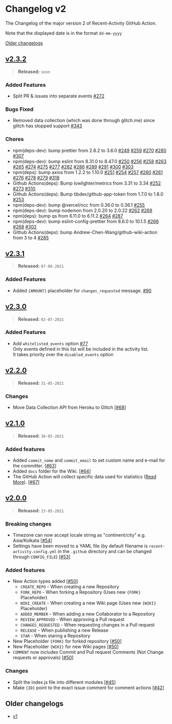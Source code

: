 # Changelog v2

The Changelog of the major version 2 of Recent-Activity GitHub Action.

Note that the displayed date is in the format `dd-mm-yyyy`

[Older changelogs](#older-changelogs)

## [v2.3.2]
> **Released:** `soon`

### Added Features
- Split PR & issues into separate events [#272]

### Bugs Fixed
- Removed data collection (which was done through glitch.me) since glitch has stopped support [#343]

### Chores
- npm(deps-dev): bump prettier from 2.8.2 to 3.6.0 [#249] [#259] [#270] [#280] [#307]
- npm(deps-dev): bump eslint from 8.31.0 to 8.47.0 [#250] [#256] [#258] [#263] [#265] [#274] [#275] [#277] [#282] [#286] [#289] [#291] [#300] [#303]
- npm(deps): bump axios from 1.2.2 to 1.10.0 [#251] [#254] [#257] [#260] [#261] [#276] [#278] [#279] [#318]
- Github Actions(deps): Bump lowlighter/metrics from 3.31 to 3.34 [#252] [#273] [#310]
- Github Actions(deps): Bump tibdex/github-app-token from 1.7.0 to 1.8.0 [#253]
- npm(deps-dev): bump @vercel/ncc from 0.36.0 to 0.36.1 [#255]
- npm(deps-dev): bump nodemon from 2.0.20 to 2.0.22 [#262] [#269]
- npm(deps): bump qs from 6.11.0 to 6.11.2 [#264] [#287]
- npm(deps-dev): bump eslint-config-prettier from 8.6.0 to 10.1.5 [#266] [#268] [#302]
- Github Actions(deps): bump Andrew-Chen-Wang/github-wiki-action from 3 to 4 [#285]

[v2.3.2]: https://github.com/Readme-Workflows/recent-activity/releases/tag/v2.3.2
[#343]: https://github.com/Readme-Workflows/recent-activity/pull/343
[#318]: https://github.com/Readme-Workflows/recent-activity/pull/318
[#310]: https://github.com/Readme-Workflows/recent-activity/pull/310
[#307]: https://github.com/Readme-Workflows/recent-activity/pull/307
[#303]: https://github.com/Readme-Workflows/recent-activity/pull/303
[#302]: https://github.com/Readme-Workflows/recent-activity/pull/302
[#300]: https://github.com/Readme-Workflows/recent-activity/pull/300
[#291]: https://github.com/Readme-Workflows/recent-activity/pull/291
[#289]: https://github.com/Readme-Workflows/recent-activity/pull/289
[#287]: https://github.com/Readme-Workflows/recent-activity/pull/287
[#286]: https://github.com/Readme-Workflows/recent-activity/pull/286
[#285]: https://github.com/Readme-Workflows/recent-activity/pull/285
[#282]: https://github.com/Readme-Workflows/recent-activity/pull/282
[#280]: https://github.com/Readme-Workflows/recent-activity/pull/280
[#279]: https://github.com/Readme-Workflows/recent-activity/pull/279
[#278]: https://github.com/Readme-Workflows/recent-activity/pull/278
[#277]: https://github.com/Readme-Workflows/recent-activity/pull/277
[#276]: https://github.com/Readme-Workflows/recent-activity/pull/276
[#275]: https://github.com/Readme-Workflows/recent-activity/pull/275
[#274]: https://github.com/Readme-Workflows/recent-activity/pull/274
[#273]: https://github.com/Readme-Workflows/recent-activity/pull/273
[#272]: https://github.com/Readme-Workflows/recent-activity/pull/272
[#270]: https://github.com/Readme-Workflows/recent-activity/pull/270
[#269]: https://github.com/Readme-Workflows/recent-activity/pull/269
[#268]: https://github.com/Readme-Workflows/recent-activity/pull/268
[#266]: https://github.com/Readme-Workflows/recent-activity/pull/266
[#265]: https://github.com/Readme-Workflows/recent-activity/pull/265
[#264]: https://github.com/Readme-Workflows/recent-activity/pull/264
[#263]: https://github.com/Readme-Workflows/recent-activity/pull/263
[#262]: https://github.com/Readme-Workflows/recent-activity/pull/262
[#261]: https://github.com/Readme-Workflows/recent-activity/pull/261
[#260]: https://github.com/Readme-Workflows/recent-activity/pull/260
[#259]: https://github.com/Readme-Workflows/recent-activity/pull/259
[#258]: https://github.com/Readme-Workflows/recent-activity/pull/258
[#257]: https://github.com/Readme-Workflows/recent-activity/pull/257
[#256]: https://github.com/Readme-Workflows/recent-activity/pull/256
[#255]: https://github.com/Readme-Workflows/recent-activity/pull/255
[#254]: https://github.com/Readme-Workflows/recent-activity/pull/254
[#253]: https://github.com/Readme-Workflows/recent-activity/pull/253
[#251]: https://github.com/Readme-Workflows/recent-activity/pull/251
[#252]: https://github.com/Readme-Workflows/recent-activity/pull/252
[#250]: https://github.com/Readme-Workflows/recent-activity/pull/250
[#249]: https://github.com/Readme-Workflows/recent-activity/pull/249

## [v2.3.1]
> **Released:** `07-08-2021`

### Added Features
- Added `{AMOUNT}` placeholder for `changes_requested` message. [#90]

[v2.3.1]: https://github.com/Readme-Workflows/recent-activity/releases/tag/v2.3.1
[#90]: https://github.com/Readme-Workflows/recent-activity/pull/90

## [v2.3.0]
> **Released:** `02-07-2021`

### Added Features
- Add `whitelisted_events` option [#77]  
  Only events defined in this list will be included in the activity list.  
  It takes priority over the `disabled_events` option

[v2.3.0]: https://github.com/Readme-Workflows/recent-activity/releases/tag/v2.3.0
[#77]: https://github.com/Readme-Workflows/recent-activity/pull/77

## [v2.2.0]
> **Released:** `31-05-2021`

### Changes
- Move Data Collection API from Heroku to Glitch [[#68]]

[v2.2.0]: https://github.com/Readme-Workflows/recent-activity/releases/tag/v2.2.0
[#68]: https://github.com/Readme-Workflows/recent-activity/pull/68

## [v2.1.0]
> **Released:** `30-05-2021`

### Added features
- Added `commit_name` and `commit_email` to set custom name and e-mail for the committer. [[#63]]
- Added `docs` folder for the Wiki. [[#64]]
- The GitHub Action will collect specific data used for statistics ([Read More][stats]). [[#67]]

[v2.1.0]: https://github.com/Readme-Workflows/recent-activity/releases/tag/v2.1.0
[#63]: https://github.com/Readme-Workflows/recent-activity/pull/63
[#64]: https://github.com/Readme-Workflows/recent-activity/pull/64
[#67]: https://github.com/Readme-Workflows/recent-activity/pull/67
[stats]: https://github.com/Readme-Workflows/recent-activity/tree/main#collected-data-and-statistics

## [v2.0.0]
> **Released:** `23-05-2021`

### Breaking changes
- Timezone can now accept locale string as "continent/city" e.g. Asia/Kolkata [[#54]]
- Settings have been moved to a YAML file (by default filename is `recent-activity.config.yml` in the `.github` directory and can be changed through `CONFIG_FILE`) [[#53]]

### Added features
- New Action types added [[#50]]
  - `CREATE_REPO` - When creating a new Repository
  - `FORK_REPO` - When forking a Repository (Uses new `{FORK}` Placeholder)
  - `WIKI_CREATE` - When creating a new Wiki page (Uses new `{WIKI}` Placeholder)
  - `ADDED_MEMBER` - When adding a new Collaborator to a Repository
  - `REVIEW_APPROVED` - When approving a Pull request
  - `CHANGES_REQUESTED` - When requesting changes in a Pull request
  - `RELEASE` - When publishing a new Release
  - `STAR` - When staring a Repository
- New Placeholder `{FORK}` for forked repository [[#50]]
- New Placeholder `{WIKI}` for new Wiki pages [[#50]]
- `COMMENT` now includes Commit and Pull request Comments (Not Change requests or approvals) [[#50]]

### Changes
- Split the index.js file into different modules [[#45]]
- Make `{ID}` point to the exact issue comment for comment actions [[#42]]

[v2.0.0]: https://github.com/Readme-Workflows/recent-activity/releases/tag/v2.0.0
[#42]: https://github.com/Readme-Workflows/recent-activity/pull/42
[#45]: https://github.com/Readme-Workflows/recent-activity/pull/45
[#50]: https://github.com/Readme-Workflows/recent-activity/pull/50
[#53]: https://github.com/Readme-Workflows/recent-activity/pull/53
[#54]: https://github.com/Readme-Workflows/recent-activity/pull/54

## Older changelogs
- [v1](https://github.com/Readme-Workflows/recent-activity/blob/main/.github/changelogs/CHANGELOG_v1.md)
